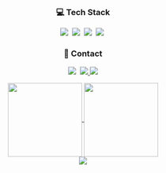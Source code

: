 <div>
  <h3 align="center">💻 Tech Stack</h3>
  <p align="center">
    <img src="https://img.shields.io/badge/Java-007396?style=flat-square&logo=Java&logoColor=white"/></a>&nbsp
    <img src="https://img.shields.io/badge/Javascript-ffb13b?style=flat-square&logo=javascript&logoColor=white"/></a>&nbsp 
    <img src="https://img.shields.io/badge/Mysql-E6B91E?style=flat-square&logo=MySql&logoColor=white"/></a>&nbsp
    <img src="https://img.shields.io/badge/Oracle-F80000?style=flat-square&logo=Oracle&logoColor=white"/></a>&nbsp 
  </p>
  
  <h3 align="center">📡 Contact</h3>
  <p align="center">
    <a href="https://www.instagram.com/"><img src="https://img.shields.io/badge/Instagram-E4405F?style=flat-square&logo=Instagram&logoColor=white&link=https://www.instagram.com/hye_inisfree/"/></a>&nbsp
    <a href="mailto:ybkz17@naver.com"><img src="https://img.shields.io/badge/Naver-03C75A?style=flat-square&logo=Naver&logoColor=white&link=ybkz17@naver.com"/>
    <a href="mailto:quaestio17@gmail.com"><img src="https://img.shields.io/badge/Gmail-d14836?style=flat-square&logo=Gmail&logoColor=white&link=quaestio17@gmail.com"/></a></a>
  </p>
  
  <div align="center">
    <a href="https://github.com/anuraghazra/github-readme-stats">
      <img height=150 align="center" src="https://github-readme-stats.vercel.app/api?username=peaknicc&theme=tokyonight" />
    </a>
    <a href="https://github.com/anuraghazra/convoychat">
      <img height=150 align="center" src="https://github-readme-stats.vercel.app/api/top-langs?username=peaknicc&layout=compact&langs_count=8&card_width=320&theme=tokyonight" />
    </a>
  </div>
  
  <div align="center">
    <a href="https://hits.seeyoufarm.com"><img src="https://hits.seeyoufarm.com/api/count/incr/badge.svg?url=https%3A%2F%2Fgithub.com%2Fpeaknicc%2Fhit-counter&count_bg=%2354CF5F&title_bg=%2348C7D1&icon=&icon_color=%23E7E7E7&title=hits&edge_flat=false"/></a>
  </div>
  
</div>
